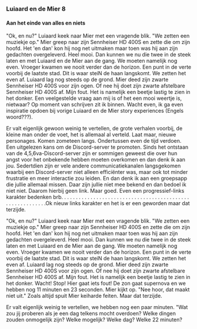 ### Luiaard en de Mier 8
#### Aan het einde van alles en niets


"Ok, en nu?" Luiaard keek naar Mier met een vragende blik. "We zetten een muziekje op." Mier greep naar zijn Sennheiser HD 400S en zette die om zijn hoofd. Het 'en dan' kon hij nog net uitmaken maar toen was hij aan zijn gedachten overgeleverd. Heel mooi. Dan kunnen we nu die twee in de steek laten en met Luiaard en de Mier aan de gang. We moeten namelijk nog even. Vroeger kwamen we nooit verder dan de horizon. Een punt in de verte voorbij de laatste stad. Dit is waar steiN de haan langskomt. We zetten het even af. Luiaard lag nog steeds op de grond. Mier deed zijn zwarte Sennheiser HD 400S voor zijn ogen. Of nee hij doet zijn zwarte afstelbare Sennheiser HD 400S af. Mijn fout. Het is namelijk een beetje lastig te zien in het donker. Een veelgestelde vraag aan mij is of het een mooi weertje is, nietwaar? Op moment van schrijven zit ik binnen. Wacht even, ik ga even inspiratie opdoen bij vorige Luiaard en de Mier story experiences (Engels woord???).

Er valt eigenlijk gewoon weinig te vertellen, de grote verhalen voorbij, de kleine man onder de voet, het is allemaal al verteld. Laat maar, nieuwe personages. Komen zometeen langs. Ondertussen even de tijd verdoen. Een uitgelezen kans om de Discord-server te promoten. Sinds het ontstaan van de 4,5,6va-Discord-server zijn er sommigen geweest die over hun angst voor het onbekende hebben moeten overkomen en dan denk ik aan jou. Sedertdien zijn er vele andere communicatiekanalen langsgekomen waarbij een Discord-server niet alleen efficiënter was, maar ook tot minder frustratie en meer interactie zou leiden. En dan denk ik aan een groepsapp die jullie allemaal missen. Daar zijn jullie niet mee bekend en dan bedoel ik niet niet. Daarom hierbij geen link. Maar goed. Even een progressief-links karakter bedenken brb. . . . . . . . . . . . . . . . . . . . . . . . . . . . . . . . . . . . . . . . . . . . . . . . . . . . . . . . . .Ok nieuw links karakter en het is er een geworden maar dat terzijde. 

"Ok, en nu?" Luiaard keek naar Mier met een vragende blik. "We zetten een muziekje op." Mier greep naar zijn Sennheiser HD 400S en zette die om zijn hoofd. Het 'en dan' kon hij nog net uitmaken maar toen was hij aan zijn gedachten overgeleverd. Heel mooi. Dan kunnen we nu die twee in de steek laten en met Luiaard en de Mier aan de gang. We moeten namelijk nog even. Vroeger kwamen we nooit verder dan de horizon. Een punt in de verte voorbij de laatste stad. Dit is waar steiN de haan langskomt. We zetten het even af. Luiaard lag nog steeds op de grond. Mier deed zijn zwarte Sennheiser HD 400S voor zijn ogen. Of nee hij doet zijn zwarte afstelbare Sennheiser HD 400S af. Mijn fout. Het is namelijk een beetje lastig te zien in het donker. Wacht! Stop! Hier gaat iets fout! De zon gaat supernova en we hebben nog 11 minuten en 23 seconden. Mier kijkt op. "Nee hoor, dat maakt niet uit." Zoals altijd spuit Mier keiharde feiten. Maar dat terzijde. 

Er valt eigenlijk weinig te vertellen, we hebben nog een paar minuten. "Wat zou jij proberen als je een dag telkens mocht overdoen? Welke dingen zouden onmogelijk zijn? Welke mogelijk? Welke dag? Welke 22 minuten? 
